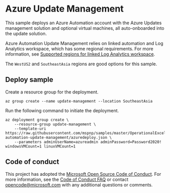 # Azure Update Management

This sample deploys an Azure Automation account with the Azure Updates management solution and optional virtual machines, all auto-onboarded into the update solution. 

Azure Automation Update Management relies on linked automation and Log Analytics workspace, which has some regional requirements. For more information, see [Supported regions for linked Log Analytics workspace](https://docs.microsoft.com/azure/automation/how-to/region-mappings).

The `WestUS2` and `SoutheastAsia` regions are good options for this sample.

## Deploy sample

Create a resource group for the deployment.

```azurecli
az group create --name update-management --location SoutheastAsia
```

Run the following command to initiate the deployment.

```azurecli
az deployment group create \
    --resource-group update-management \
    --template-uri https://raw.githubusercontent.com/mspnp/samples/master/OperationalExcellence/azure-automation-update-management/azuredeploy.json \
    --parameters adminUserName=azureadmin adminPassword=Password2020! windowsVMCount=1 linuxVMCount=1
```

## Code of conduct

This project has adopted the [Microsoft Open Source Code of Conduct](https://opensource.microsoft.com/codeofconduct/). For more information, see the [Code of Conduct FAQ](https://opensource.microsoft.com/codeofconduct/faq/) or contact [opencode@microsoft.com](mailto:opencode@microsoft.com) with any additional questions or comments.